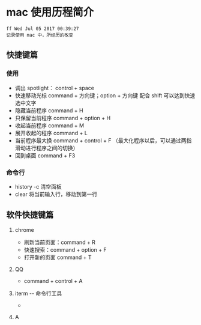 # mac 使用历程简介

    ff Wed Jul 05 2017 00:39:27
    记录使用 mac 中，所经历的改变

## 快捷键篇

### 使用

- 调出 spotlight： control + space
- 快速移动光标 command + 方向键；option + 方向键 配合 shift 可以达到快速选中文字
- 隐藏当前程序 command + H
- 只保留当前程序 command + option + H
- 收起当前程序 command + M
- 展开收起的程序 command + L
- 当前程序最大换 command + control + F （最大化程序以后，可以通过两指滑动进行程序之间的切换）
- 回到桌面 command + F3

### 命令行

- history -c 清空面板
- clear 将当前输入行，移动到第一行

## 软件快捷键篇

1. chrome

    - 刷新当前页面：command + R
    - 快速搜索：command + option + F
    - 打开新的页面 command + T

1. QQ

    - command + control + A

1. iterm -- 命令行工具

    - 

1. A